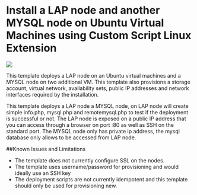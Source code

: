 # Install a LAP node and another MYSQL node on Ubuntu Virtual Machines using Custom Script Linux Extension

<a href="https://portal.azure.com/#create/Microsoft.Template/uri/https%3A%2F%2Fraw.githubusercontent.com%2F251744647%2Fazure-quickstart-templates%2Fmaster%2Flap-mysql-ubuntu%2Fazuredeploy.json" target="_blank">
    <img src="http://azuredeploy.net/deploybutton.png"/>
</a>

This template deploys a LAP node on an Ubuntu virtual machines and a MYSQL node on two additional VM. This template also provisions a storage account, virtual network, availability sets, public IP addresses and network interfaces required by the installation.


This template deploys a LAP node a MYSQL node, on LAP node will create simple info.php, mysql.php and remotemysql.php to test if the deployment is successful or not.
The LAP node is exposed on a public IP address that you can access through a browser on port :80 as well as SSH on the standard port. 
The MYSQL node only has private ip address, the mysql database only allows to be accessed from LAP node.

##Known Issues and Limitations
- The template does not currently configure SSL on the nodes.
- The template uses username/password for provisioning and would ideally use an SSH key
- The deployment scripts are not currently idempotent and this template should only be used for provisioning new.
